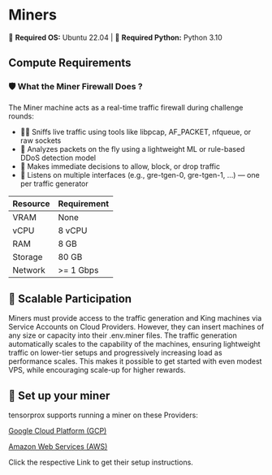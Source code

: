 # Miners

🐧 **Required OS:** Ubuntu 22.04  |  🐍 **Required Python:** Python 3.10

## Compute Requirements

### 🛡️ What the Miner Firewall Does ?

The Miner machine acts as a real-time traffic firewall during challenge rounds:

- 🕵️‍♂️ Sniffs live traffic using tools like libpcap, AF_PACKET, nfqueue, or raw sockets
- 🤖 Analyzes packets on the fly using a lightweight ML or rule-based DDoS detection model
- 🚦 Makes immediate decisions to allow, block, or drop traffic
- 🔌 Listens on multiple interfaces (e.g., gre-tgen-0, gre-tgen-1, ...) — one per traffic generator

| Resource  | Requirement   |
|-----------|---------------|
| VRAM      | None          |
| vCPU      | 8 vCPU        |
| RAM       | 8 GB          |
| Storage   | 80 GB         |
| Network   | >= 1 Gbps     |

## 🚀 Scalable Participation

Miners must provide access to the traffic generation and King machines via Service Accounts on Cloud Providers. 
However, they can insert machines of any size or capacity into their .env.miner files. The traffic generation automatically scales to the capability of the machines, ensuring lightweight traffic on lower-tier setups and progressively increasing load as performance scales.
This makes it possible to get started with even modest VPS, while encouraging scale-up for higher rewards.

## 📐 Set up your miner 
tensorprox supports running a miner on these Providers:  

[Google Cloud Platform (GCP)](https://github.com/shugo-labs/tensorprox/blob/hyperscaler2/assets/gcp_setup.md)  

[Amazon Web Services (AWS)](https://github.com/shugo-labs/tensorprox/blob/hyperscaler2/assets/aws_setup.md)  


Click the respective Link to get their setup instructions. 
